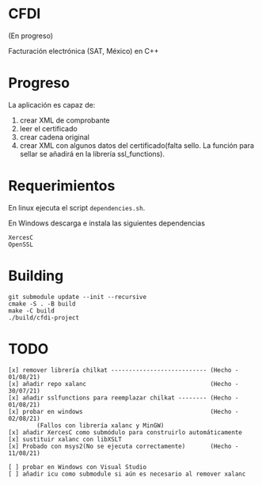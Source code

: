 # CFDI

(En progreso)

Facturación electrónica (SAT, México) en C++

# Progreso

La aplicación es capaz de:

1. crear XML de comprobante
2. leer el certificado
3. crear cadena original
4. crear XML con algunos datos del certificado(falta sello. La función para sellar
    se añadirá en la librería ssl_functions).


# Requerimientos

En linux ejecuta el script `dependencies.sh`.

En Windows descarga e instala las siguientes dependencias

    XercesC
    OpenSSL

# Building

    git submodule update --init --recursive
    cmake -S . -B build
    make -C build
    ./build/cfdi-project

# TODO

    [x] remover librería chilkat --------------------------- (Hecho - 01/08/21)
    [x] añadir repo xalanc                                   (Hecho - 30/07/21)
    [x] añadir sslfunctions para reemplazar chilkat -------- (Hecho - 01/08/21)
    [x] probar en windows                                    (Hecho - 02/08/21)
            (Fallos con librería xalanc y MinGW)
    [x] añadir XercesC como submódulo para construirlo automáticamente
    [x] sustituir xalanc con libXSLT
    [x] Probado con msys2(No se ejecuta correctamente)       (Hecho - 11/08/21)

    [ ] probar en Windows con Visual Studio
    [ ] añadir icu como submodule si aún es necesario al remover xalanc

